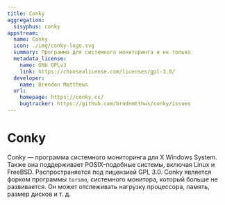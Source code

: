 ```yaml
---
title: Conky
aggregation:
  sisyphus: conky
appstream:
  name: Conky
  icon: ./img/conky-logo.svg
  summary: Программа для системного мониторинга и не только
  metadata_license:
    name: GNU GPLv3
    link: https://choosealicense.com/licenses/gpl-3.0/
  developer:
    name: Brenden Matthews
  url:
    homepage: https://conky.cc/
    bugtracker: https://github.com/brndnmtthws/conky/issues
---
```


# Conky

Conky — программа системного мониторинга для X Windows System. Также она поддерживает POSIX-подобные системы, включая Linux и FreeBSD. Распространяется под лицензией GPL 3.0. Conky является форком программы `torsmo`, системного монитора, который больше не развивается. Он может отслеживать нагрузку процессора, память, размер дисков и т. д.

<!--@include: @apps/.parts/install/content-repo.md-->
